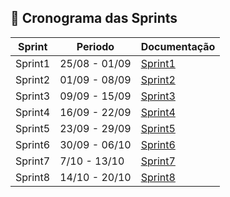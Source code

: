 ## 📅 Cronograma das Sprints

Sprint   |Periodo  | Documentação
---------|------------|---------------|
Sprint1  |25/08 - 01/09|[Sprint1](https://github.com/ChristianFernandesLemos/InterFix/blob/main/Scrum/Relatório%20Sprints/Sprint1.md)|
Sprint2  |01/09 - 08/09  |[Sprint2](https://github.com/ChristianFernandesLemos/InterFix/blob/main/Scrum/Relatório%20Sprints/Sprint2.md)|
Sprint3  |09/09 - 15/09 |[Sprint3](https://github.com/ChristianFernandesLemos/InterFix/blob/main/Scrum/Relat%C3%B3rio%20Sprints/Sprint3.md)|
Sprint4  |16/09 - 22/09|[Sprint4](https://github.com/ChristianFernandesLemos/InterFix/blob/main/Scrum/Relatório%20Sprints/Sprint4.md)|
Sprint5  |23/09 - 29/09  |[Sprint5](https://github.com/ChristianFernandesLemos/InterFix/blob/main/Scrum/Relatório%20Sprints/Sprint5.md)|
Sprint6  |30/09 - 06/10 |[Sprint6](https://github.com/ChristianFernandesLemos/InterFix/blob/main/Scrum/Relatório%20Sprints/Sprint6.md)|
Sprint7  |7/10 - 13/10  |[Sprint7](https://github.com/ChristianFernandesLemos/InterFix/blob/main/Scrum/Relatório%20Sprints/Sprint7.md)|
Sprint8  |14/10 - 20/10 |[Sprint8](https://github.com/ChristianFernandesLemos/InterFix/blob/main/Scrum/Relatório%20Sprints/Sprint8.md)|
